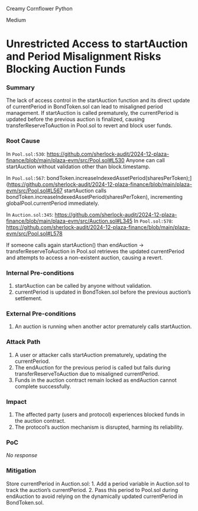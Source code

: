 Creamy Cornflower Python

Medium

# Unrestricted Access to startAuction and Period Misalignment Risks Blocking Auction Funds

### Summary

The lack of access control in the startAuction function and its direct update of currentPeriod in BondToken.sol can lead to misaligned period management. If startAuction is called prematurely, the currentPeriod is updated before the previous auction is finalized, causing transferReserveToAuction in Pool.sol to revert and block user funds.


### Root Cause

In `Pool.sol:530`: https://github.com/sherlock-audit/2024-12-plaza-finance/blob/main/plaza-evm/src/Pool.sol#L530 Anyone can call startAuction without validation other than block.timestamp.

In `Pool.sol:567`:  bondToken.increaseIndexedAssetPeriod(sharesPerToken);](https://github.com/sherlock-audit/2024-12-plaza-finance/blob/main/plaza-evm/src/Pool.sol#L567
startAuction calls bondToken.increaseIndexedAssetPeriod(sharesPerToken), incrementing globalPool.currentPeriod immediately.

In `Auction.sol:345`: https://github.com/sherlock-audit/2024-12-plaza-finance/blob/main/plaza-evm/src/Auction.sol#L345 
In `Pool.sol:578`: https://github.com/sherlock-audit/2024-12-plaza-finance/blob/main/plaza-evm/src/Pool.sol#L578

If someone calls again startAuction() than endAuction -> transferReserveToAuction in Pool.sol retrieves the updated currentPeriod and attempts to access a non-existent auction, causing a revert.


### Internal Pre-conditions

1.	startAuction can be called by anyone without validation.
2.	currentPeriod is updated in BondToken.sol before the previous auction’s settlement.


### External Pre-conditions

1.	An auction is running when another actor prematurely calls startAuction.


### Attack Path

1.	A user or attacker calls startAuction prematurely, updating the currentPeriod.
2.	The endAuction for the previous period is called but fails during transferReserveToAuction due to misaligned currentPeriod.
3.	Funds in the auction contract remain locked as endAuction cannot complete successfully.

### Impact

1.  The affected party (users and protocol) experiences blocked funds in the auction contract.
2. The protocol’s auction mechanism is disrupted, harming its reliability.

### PoC

_No response_

### Mitigation

Store currentPeriod in Auction.sol:
	1.	Add a period variable in Auction.sol to track the auction’s currentPeriod.
	2.	Pass this period to Pool.sol during endAuction to avoid relying on the dynamically updated currentPeriod in BondToken.sol.
